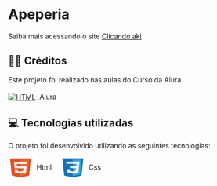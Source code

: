 # Apeperia

<p>Saiba mais acessando o site <a href="https://stanley-felix-bergamo.github.io/Apeperia/">Clicando aki</a></p> 

<h2>👨‍🏫 Créditos </h2>
<p>
Este projeto foi realizado nas aulas do Curso da Alura.
<a href="https://www.alura.com.br/"><br><br>
<img align="center" alt="HTML" height="40" width="50" src="https://play-lh.googleusercontent.com/IDLZXWHLCVun428g_YGnR2HgnoIUlIRNfkmEEM0hmrzhBKZrhJ5UwM0_eHaWQT4gXAs=w240-h480-rw">&nbsp;
Alura
</a>

</p>

<h2>💻 Tecnologias utilizadas</h2>
O projeto foi desenvolvido utilizando as seguintes tecnologias:
<br/><br/>
<div style="display: inline_block">
  <img align="center" alt="HTML" height="40" width="50" src="https://raw.githubusercontent.com/devicons/devicon/master/icons/html5/html5-original.svg">&nbsp; Html&emsp; 
  <img align="center" alt="CSS" height="40" width="50" src="https://raw.githubusercontent.com/devicons/devicon/master/icons/css3/css3-original.svg">&nbsp; Css&emsp; 
</div>


